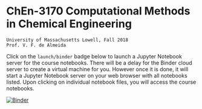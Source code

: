 # ChEn-3170 Computational Methods in Chemical Engineering
    University of Massachusetts Lowell, Fall 2018  
    Prof. V. F. de Almeida

Click on the `launch/binder` badge below to launch a Jupyter Notebook server for the
course notebooks. There will be a delay for the Binder cloud server to create a
virtual machine for you. However once it is done, it will start a Jupyter Notebook
server on your web browser with all notebooks listed. Upon clicking on individual notebook
files, you will access the course notebooks.

[![Binder](https://mybinder.org/badge.svg)](https://mybinder.org/v2/gh/dpploy/chen-3170.git/master)

